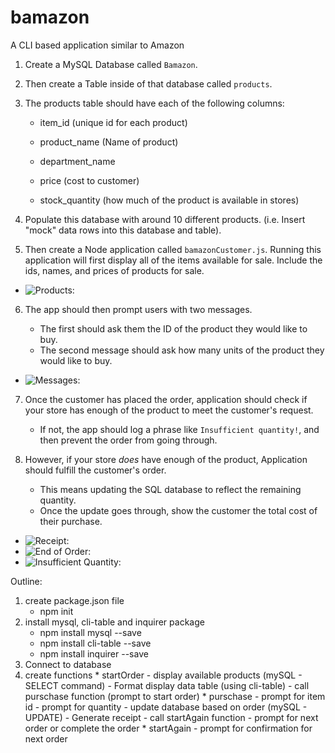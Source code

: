 # bamazon

A CLI based application similar to Amazon

1. Create a MySQL Database called `Bamazon`.

2. Then create a Table inside of that database called `products`.

3. The products table should have each of the following columns:

   * item_id (unique id for each product)

   * product_name (Name of product)

   * department_name

   * price (cost to customer)

   * stock_quantity (how much of the product is available in stores)

4. Populate this database with around 10 different products. (i.e. Insert "mock" data rows into this database and table).

5. Then create a Node application called `bamazonCustomer.js`. Running this application will first display all of the items available for sale. Include the ids, names, and prices of products for sale.

-	![Products:](https://github.com/parendu/bamazon/images/Products.PNG)


6. The app should then prompt users with two messages.

   * The first should ask them the ID of the product they would like to buy.
   * The second message should ask how many units of the product they would like to buy.

-  ![Messages:](https://github.com/parendu/bamazon/images/Order.PNG)

7. Once the customer has placed the order, application should check if your store has enough of the product to meet the customer's request.

   * If not, the app should log a phrase like `Insufficient quantity!`, and then prevent the order from going through.

8. However, if your store _does_ have enough of the product, Application should fulfill the customer's order.
   * This means updating the SQL database to reflect the remaining quantity.
   * Once the update goes through, show the customer the total cost of their purchase.
	
-	![Receipt:](https://github.com/parendu/bamazon/images/Receipt.PNG)
-	![End of Order:](https://github.com/parendu/bamazon/images/OrderEnd.PNG)
-	![Insufficient Quantity:](https://github.com/parendu/bamazon/images/insuffQuant.PNG)

   Outline:
   1. create package.json file
   		* npm init
   2. install mysql, cli-table and inquirer package
   		* npm install mysql --save
   		* npm install cli-table --save
   		* npm install inquirer --save
   3. Connect to database
   4. create functions
   			* startOrder
   				- display available products (mySQL - SELECT command)
   				- Format display data table (using cli-table)
   				- call purschase function (prompt to start order)
   			* purschase
   				- prompt for item id
   				- prompt for quantity 
   				- update database based on order (mySQL - UPDATE)
   				- Generate receipt
   				- call startAgain function
   					- prompt for next order or complete the order
   			* startAgain
   				- prompt for confirmation for next order
